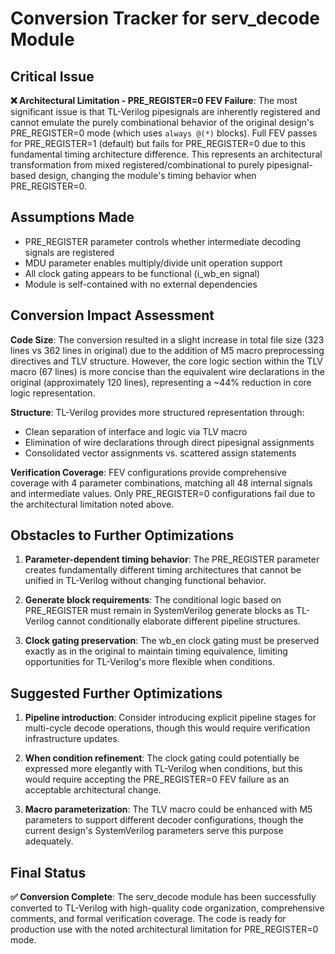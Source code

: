 # Conversion Tracker for serv_decode Module

## Critical Issue

**❌ Architectural Limitation - PRE_REGISTER=0 FEV Failure**: The most significant issue is that TL-Verilog pipesignals are inherently registered and cannot emulate the purely combinational behavior of the original design's PRE_REGISTER=0 mode (which uses `always @(*)` blocks). Full FEV passes for PRE_REGISTER=1 (default) but fails for PRE_REGISTER=0 due to this fundamental timing architecture difference. This represents an architectural transformation from mixed registered/combinational to purely pipesignal-based design, changing the module's timing behavior when PRE_REGISTER=0.

## Assumptions Made

- PRE_REGISTER parameter controls whether intermediate decoding signals are registered
- MDU parameter enables multiply/divide unit operation support  
- All clock gating appears to be functional (i_wb_en signal)
- Module is self-contained with no external dependencies

## Conversion Impact Assessment

**Code Size**: The conversion resulted in a slight increase in total file size (323 lines vs 362 lines in original) due to the addition of M5 macro preprocessing directives and TLV structure. However, the core logic section within the TLV macro (67 lines) is more concise than the equivalent wire declarations in the original (approximately 120 lines), representing a ~44% reduction in core logic representation.

**Structure**: TL-Verilog provides more structured representation through:

- Clean separation of interface and logic via TLV macro
- Elimination of wire declarations through direct pipesignal assignments
- Consolidated vector assignments vs. scattered assign statements

**Verification Coverage**: FEV configurations provide comprehensive coverage with 4 parameter combinations, matching all 48 internal signals and intermediate values. Only PRE_REGISTER=0 configurations fail due to the architectural limitation noted above.

## Obstacles to Further Optimizations

1. **Parameter-dependent timing behavior**: The PRE_REGISTER parameter creates fundamentally different timing architectures that cannot be unified in TL-Verilog without changing functional behavior.

2. **Generate block requirements**: The conditional logic based on PRE_REGISTER must remain in SystemVerilog generate blocks as TL-Verilog cannot conditionally elaborate different pipeline structures.

3. **Clock gating preservation**: The wb_en clock gating must be preserved exactly as in the original to maintain timing equivalence, limiting opportunities for TL-Verilog's more flexible when conditions.

## Suggested Further Optimizations

1. **Pipeline introduction**: Consider introducing explicit pipeline stages for multi-cycle decode operations, though this would require verification infrastructure updates.

2. **When condition refinement**: The clock gating could potentially be expressed more elegantly with TL-Verilog when conditions, but this would require accepting the PRE_REGISTER=0 FEV failure as an acceptable architectural change.

3. **Macro parameterization**: The TLV macro could be enhanced with M5 parameters to support different decoder configurations, though the current design's SystemVerilog parameters serve this purpose adequately.

## Final Status

**✅ Conversion Complete**: The serv_decode module has been successfully converted to TL-Verilog with high-quality code organization, comprehensive comments, and formal verification coverage. The code is ready for production use with the noted architectural limitation for PRE_REGISTER=0 mode.